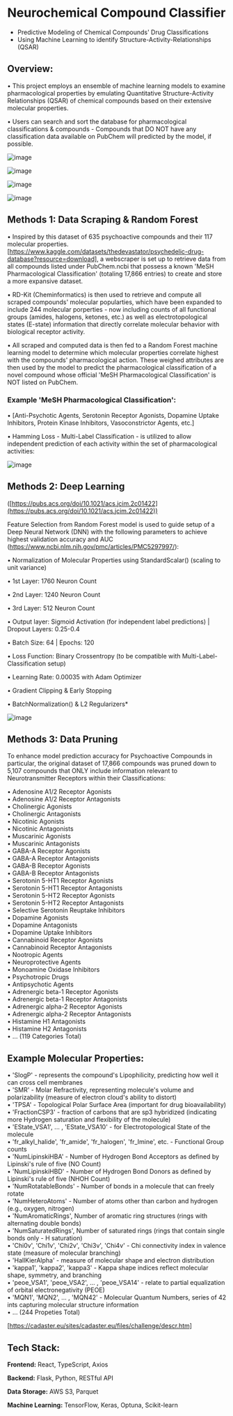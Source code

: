 # Neurochemical Compound Classifier
- Predictive Modeling of Chemical Compounds' Drug Classifications
- Using Machine Learning to identify Structure-Activity-Relationships (QSAR)

## Overview: 

• This project employs an ensemble of machine learning models to examine pharmacological properties by emulating Quantitative Structure-Activity Relationships (QSAR) of chemical compounds based on their extensive molecular properties. 

• Users can search and sort the database for pharmacological classifications & compounds - Compounds that DO NOT have any classification data available on PubChem will predicted by the model, if possible. 


![image](https://github.com/user-attachments/assets/3792cedb-e24c-43db-8b43-d42e24049459)

![image](https://github.com/user-attachments/assets/4658cd73-f9e4-43e6-a2d0-feae73471db9)

![image](https://github.com/user-attachments/assets/33332207-f3d2-4048-9620-31d982d3de61)

![image](https://github.com/user-attachments/assets/ecb1c8cc-8aac-44f6-9948-90d5415854d6)


## Methods 1: Data Scraping & Random Forest

• Inspired by this dataset of 635 psychoactive compounds and their 117 molecular properties. 
[https://www.kaggle.com/datasets/thedevastator/psychedelic-drug-database?resource=download], 
a webscraper is set up to retrieve data from all compounds listed under PubChem.ncbi that possess a known 'MeSH Pharmacological Classification' (totaling 17,866 entries) to create and store a more expansive dataset.

• RD-Kit (Cheminformatics) is then used to retrieve and compute all scraped compounds' molecular popularties, which have been expanded to include 244 molecular porperties - now including counts of all functional groups (amides, halogens, ketones, etc.) as well as electrotopological states (E-state) information that directly correlate molecular behavior with biological receptor activity.

• All scraped and computed data is then fed to a Random Forest machine learning model to determine which molecular properties correlate highest with the compounds' pharmacological action. These weighed attributes are then used by the model to predict the pharmacological classification of a novel compound whose official 'MeSH Pharmacological Classification' is NOT listed on PubChem. 


### Example 'MeSH Pharmacological Classification':

• [Anti-Psychotic Agents, Serotonin Receptor Agonists, Dopamine Uptake Inhibitors, Protein Kinase Inhibitors, Vasoconstrictor Agents, etc.]

• Hamming Loss - Multi-Label Classification - is utilized to allow independent prediction of each activity within the set of pharmacological activities:

![image](https://github.com/user-attachments/assets/5289915e-480f-4cd7-8765-6997cde6edeb)



## Methods 2: Deep Learning

([https://pubs.acs.org/doi/10.1021/acs.jcim.2c01422](https://pubs.acs.org/doi/10.1021/acs.jcim.2c01422)) <br>

Feature Selection from Random Forest model is used to guide setup of a Deep Neural Network (DNN) with the following parameters to achieve highest validation accuracy and AUC (https://www.ncbi.nlm.nih.gov/pmc/articles/PMC5297997/):


• Normalization of Molecular Properties using StandardScalar() (scaling to unit variance) 

• 1st Layer: 1760 Neuron Count

• 2nd Layer: 1240 Neuron Count

• 3rd Layer: 512 Neuron Count

• Output layer: Sigmoid Activation (for independent label predictions)  |  Dropout Layers: 0.25-0.4 

• Batch Size: 64  |  Epochs: 120

• Loss Function: Binary Crossentropy (to be compatible with Multi-Label-Classification setup)

• Learning Rate: 0.00035 with Adam Optimizer 

• Gradient Clipping & Early Stopping 

• BatchNormalization() & L2 Regularizers*

![image](https://github.com/user-attachments/assets/38c7c6ba-6d76-4152-a24e-d227fc59c10b)


## Methods 3: Data Pruning

To enhance model prediction accuracy for Psychoactive Compounds in particular, the original dataset of 17,866 compounds was pruned down to 5,107 compounds that ONLY include information relevant to Neurotransmitter Receptors within their Classifications: 

• Adenosine A1/2 Receptor Agonists<br>
• Adenosine A1/2 Receptor Antagonists<br>
• Cholinergic Agonists<br>
• Cholinergic Antagonists<br>
• Nicotinic Agonists<br>
• Nicotinic Antagonists<br>
• Muscarinic Agonists<br>
• Muscarinic Antagonists<br>
• GABA-A Receptor Agonists<br>
• GABA-A Receptor Antagonists<br>
• GABA-B Receptor Agonists<br>
• GABA-B Receptor Antagonists<br>
• Serotonin 5-HT1 Receptor Agonists<br>
• Serotonin 5-HT1 Receptor Antagonists<br>
• Serotonin 5-HT2 Receptor Agonists<br>
• Serotonin 5-HT2 Receptor Antagonists<br>
• Selective Serotonin Reuptake Inhibitors<br>
• Dopamine Agonists<br>
• Dopamine Antagonists<br>
• Dopamine Uptake Inhibitors<br>
• Cannabinoid Receptor Agonists<br>
• Cannabinoid Receptor Antagonists<br>
• Nootropic Agents<br>
• Neuroprotective Agents<br>
• Monoamine Oxidase Inhibitors<br>
• Psychotropic Drugs<br>
• Antipsychotic Agents<br>
• Adrenergic beta-1 Receptor Agonists<br>
• Adrenergic beta-1 Receptor Antagonists<br>
• Adrenergic alpha-2 Receptor Agonists<br>
• Adrenergic alpha-2 Receptor Antagonists<br>
• Histamine H1 Antagonists<br>
• Histamine H2 Antagonists<br>
• ... (119 Categories Total)


## Example Molecular Properties:

• 'SlogP' - represents the compound's Lipophilicity, predicting how well it can cross cell membranes<br>
• 'SMR' - Molar Refractivity, representing molecule's volume and polarizability (measure of electron cloud's ability to distort)<br>
• 'TPSA' - Topological Polar Surface Area  (important for drug bioavailability)<br>
• 'FractionCSP3' - fraction of carbons that are sp3 hybridized (indicating more Hydrogen saturation and flexibility of the molecule)<br>
• 'EState_VSA1', ... , 'EState_VSA10' - for Electrotopological State of the molecule<br>
• 'fr_alkyl_halide', 'fr_amide', 'fr_halogen', 'fr_Imine', etc. - Functional Group counts<br>
• 'NumLipinskiHBA' - Number of Hydrogen Bond Acceptors as defined by Lipinski's rule of five (NO Count)<br>
• 'NumLipinskiHBD' - Number of Hydrogen Bond Donors as defined by Lipinski's rule of five (NHOH Count)<br>
• 'NumRotatableBonds' - Number of bonds in a molecule that can freely rotate<br>
• 'NumHeteroAtoms' - Number of atoms other than carbon and hydrogen (e.g., oxygen, nitrogen)<br>
• 'NumAromaticRings', Number of aromatic ring structures (rings with alternating double bonds)<br>
• 'NumSaturatedRings', Number of saturated rings (rings that contain single bonds only - H saturation)<br>
• 'Chi0v', 'Chi1v', 'Chi2v', 'Chi3v', 'Chi4v' - Chi connectivity index in valence state (measure of molecular branching)<br>
• 'HallKierAlpha' - measure of molecular shape and electron distribution<br>
• 'kappa1', 'kappa2', 'kappa3' -  Kappa shape indices reflect molecular shape, symmetry, and branching<br>
• 'peoe_VSA1', 'peoe_VSA2', ... , 'peoe_VSA14' - relate to partial equalization of orbital electronegativity (PEOE)<br>
• 'MQN1', 'MQN2', ... , 'MQN42' - Molecular Quantum Numbers, series of 42 ints capturing molecular structure information<br>
• ... (244 Propeties Total)

[https://cadaster.eu/sites/cadaster.eu/files/challenge/descr.htm]

## Tech Stack:

**Frontend:** React, TypeScript,  Axios

**Backend:** Flask, Python, RESTful API

**Data Storage:** AWS S3, Parquet

**Machine Learning:** TensorFlow, Keras, Optuna, Scikit-learn


